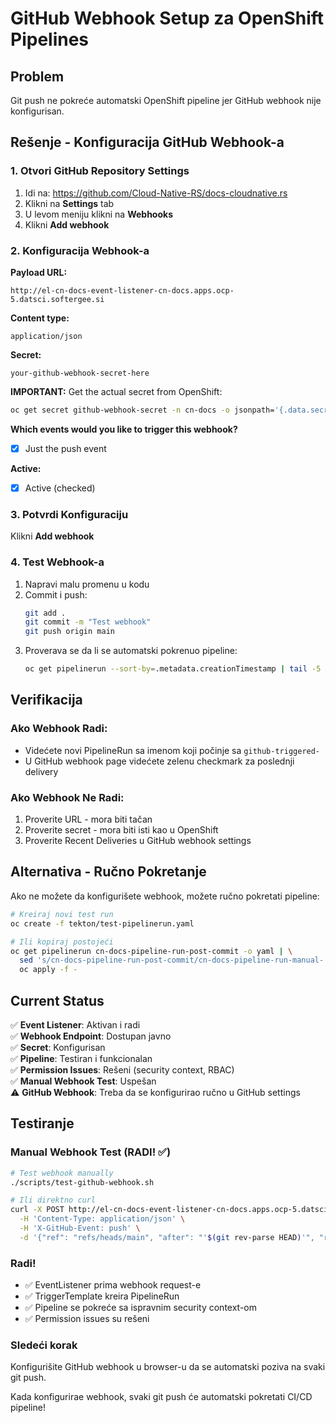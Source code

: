 # GitHub Webhook Setup za OpenShift Pipelines

## Problem
Git push ne pokreće automatski OpenShift pipeline jer GitHub webhook nije konfigurisan.

## Rešenje - Konfiguracija GitHub Webhook-a

### 1. Otvori GitHub Repository Settings
1. Idi na: https://github.com/Cloud-Native-RS/docs-cloudnative.rs
2. Klikni na **Settings** tab
3. U levom meniju klikni na **Webhooks**
4. Klikni **Add webhook**

### 2. Konfiguracija Webhook-a

**Payload URL:**
```
http://el-cn-docs-event-listener-cn-docs.apps.ocp-5.datsci.softergee.si
```

**Content type:**
```
application/json
```

**Secret:**
```
your-github-webhook-secret-here
```

**IMPORTANT:** Get the actual secret from OpenShift:
```bash
oc get secret github-webhook-secret -n cn-docs -o jsonpath='{.data.secretToken}' | base64 -d
```

**Which events would you like to trigger this webhook?**
- [x] Just the push event

**Active:**
- [x] Active (checked)

### 3. Potvrdi Konfiguraciju
Klikni **Add webhook**

### 4. Test Webhook-a
1. Napravi malu promenu u kodu
2. Commit i push:
   ```bash
   git add .
   git commit -m "Test webhook"
   git push origin main
   ```
3. Proverava se da li se automatski pokrenuo pipeline:
   ```bash
   oc get pipelinerun --sort-by=.metadata.creationTimestamp | tail -5
   ```

## Verifikacija

### Ako Webhook Radi:
- Videćete novi PipelineRun sa imenom koji počinje sa `github-triggered-`
- U GitHub webhook page videćete zelenu checkmark za poslednji delivery

### Ako Webhook Ne Radi:
1. Proverite URL - mora biti tačan
2. Proverite secret - mora biti isti kao u OpenShift
3. Proverite Recent Deliveries u GitHub webhook settings

## Alternativa - Ručno Pokretanje

Ako ne možete da konfigurišete webhook, možete ručno pokretati pipeline:

```bash
# Kreiraj novi test run
oc create -f tekton/test-pipelinerun.yaml

# Ili kopiraj postojeći
oc get pipelinerun cn-docs-pipeline-run-post-commit -o yaml | \
  sed 's/cn-docs-pipeline-run-post-commit/cn-docs-pipeline-run-manual-'$(date +%s)'/g' | \
  oc apply -f -
```

## Current Status

✅ **Event Listener**: Aktivan i radi  
✅ **Webhook Endpoint**: Dostupan javno  
✅ **Secret**: Konfigurisan  
✅ **Pipeline**: Testiran i funkcionalan  
✅ **Permission Issues**: Rešeni (security context, RBAC)  
✅ **Manual Webhook Test**: Uspešan  
⚠️ **GitHub Webhook**: Treba da se konfigurirao ručno u GitHub settings  

## Testiranje

### Manual Webhook Test (RADI! ✅)
```bash
# Test webhook manually
./scripts/test-github-webhook.sh

# Ili direktno curl
curl -X POST http://el-cn-docs-event-listener-cn-docs.apps.ocp-5.datsci.softergee.si \
  -H 'Content-Type: application/json' \
  -H 'X-GitHub-Event: push' \
  -d '{"ref": "refs/heads/main", "after": "'$(git rev-parse HEAD)'", "repository": {"clone_url": "https://github.com/Cloud-Native-RS/docs-cloudnative.rs.git"}}'
```

### Radi!
- ✅ EventListener prima webhook request-e
- ✅ TriggerTemplate kreira PipelineRun 
- ✅ Pipeline se pokreće sa ispravnim security context-om
- ✅ Permission issues su rešeni

### Sledeći korak
Konfigurišite GitHub webhook u browser-u da se automatski poziva na svaki git push.

Kada konfigurirae webhook, svaki git push će automatski pokretati CI/CD pipeline!
